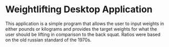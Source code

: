 # Weightlifting Desktop Application
This application is a simple program that allows the user to input weights in either pounds or kilograms and provides the target 
weights for what the user should be lifting in comparison to the back squat. Ratios were based on the old russian standard of the 1970s. 
